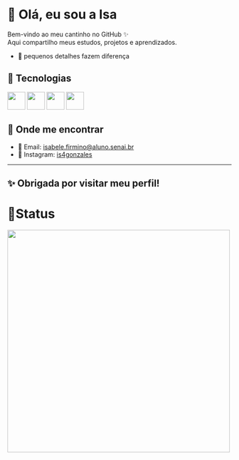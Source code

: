 # 🌸 Olá, eu sou a Isa

Bem-vindo ao meu cantinho no GitHub ✨  
Aqui compartilho meus estudos, projetos e aprendizados.  
- 🌷 pequenos detalhes fazem diferença  

## 🚀 Tecnologias
<p align="left">
  <img src="https://cdn.jsdelivr.net/gh/devicons/devicon/icons/html5/html5-original.svg" width="40px"/>
  <img src="https://cdn.jsdelivr.net/gh/devicons/devicon/icons/css3/css3-original.svg" width="40px"/>
  <img src="https://cdn.jsdelivr.net/gh/devicons/devicon/icons/python/python-original.svg" width="40px"/>
  <img src="https://res.cloudinary.com/appmasters-io/image/upload/v1624744345/mysql_87a2317566.png" width="40px"/>
</p>

## 💌 Onde me encontrar
- 📧 Email: isabele.firmino@aluno.senai.br  
- 📱 Instagram: [is4gonzales](#)  

---

✨ Obrigada por visitar meu perfil!
---
# 💭Status
  <img src="https://i.pinimg.com/736x/f2/6d/53/f26d53283e65e66dcecd86f59c5ba9d2.jpg" width="500px"/>
